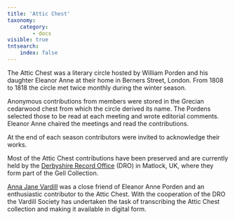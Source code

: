 ```yaml
---
title: 'Attic Chest'
taxonomy:
    category:
        - docs
visible: true
tntsearch:
    index: false
---
```


The Attic Chest was a literary circle hosted by William Porden and his daughter Eleanor Anne at their home in Berners Street, London. From 1808 to 1818 the circle met twice monthly during the winter season. 

Anonymous contributions from members were stored in the Grecian cedarwood chest from which the circle derived its name. The Pordens selected those to be read at each meeting and wrote editorial comments. Eleanor Anne chaired the meetings and read the contributions.

At the end of each season contributors were invited to acknowledge their works. 

Most of the Attic Chest contributions have been preserved and are currently held by the [Derbyshire Record Office](https://www.derbyshire.gov.uk/leisure/record-office/derbyshire-record-office.aspx) (DRO) in Matlock, UK, where they form part of the Gell Collection. 

[Anna Jane Vardill](https://vardill.org) was a close friend of Eleanor Anne Porden and an enthusiastic contributor to the Attic Chest. With the cooperation of the DRO the Vardill Society has undertaken the task of transcribing the Attic Chest collection and making it available in digital form. 

